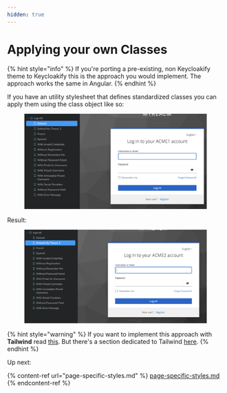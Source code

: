```yaml
---
hidden: true
---
```


# Applying your own Classes

{% hint style="info" %}
If you're porting a pre-existing, non Keycloakify theme to Keycloakify this is the approach you would implement. The approach works the same in Angular.
{% endhint %}

If you have an utility stylesheet that defines standardized classes you can apply them using the class object like so:

<figure><img src="../../../.gitbook/assets/image (32).png" alt=""><figcaption></figcaption></figure>

Result:

<figure><img src="../../../.gitbook/assets/image (33).png" alt=""><figcaption></figcaption></figure>

{% hint style="warning" %}
If you want to implement this approach with **Tailwind** read [this](https://github.com/keycloakify/keycloakify-starter/blob/dd516e53e4dfa7c1ce02bab557420b999e87eca2/src/login/KcPage.tsx#L53-L65). But there's a section dedicated to Tailwind [here](using-tailwind.md).
{% endhint %}

Up next:

{% content-ref url="page-specific-styles.md" %}
[page-specific-styles.md](page-specific-styles.md)
{% endcontent-ref %}
